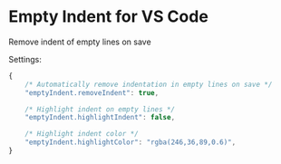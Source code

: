 # Empty Indent for VS Code

Remove indent of empty lines on save


Settings:

```js
{
	/* Automatically remove indentation in empty lines on save */
	"emptyIndent.removeIndent": true,

	/* Highlight indent on empty lines */
	"emptyIndent.highlightIndent": false,

	/* Highlight indent color */
	"emptyIndent.highlightColor": "rgba(246,36,89,0.6)",
}
```
